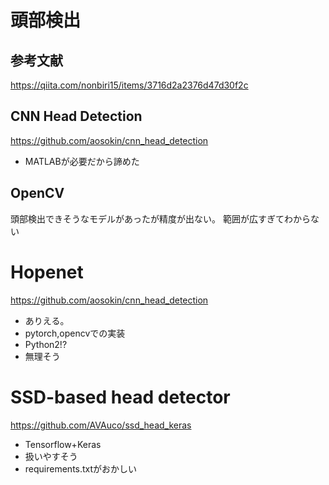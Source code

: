 # 頭部検出

## 参考文献
https://qiita.com/nonbiri15/items/3716d2a2376d47d30f2c

## CNN Head Detection
https://github.com/aosokin/cnn_head_detection

* MATLABが必要だから諦めた

## OpenCV
頭部検出できそうなモデルがあったが精度が出ない。
範囲が広すぎてわからない

# Hopenet
https://github.com/aosokin/cnn_head_detection

* ありえる。
* pytorch,opencvでの実装
* Python2!?
* 無理そう

# SSD-based head detector
https://github.com/AVAuco/ssd_head_keras

* Tensorflow+Keras
* 扱いやすそう
* requirements.txtがおかしい